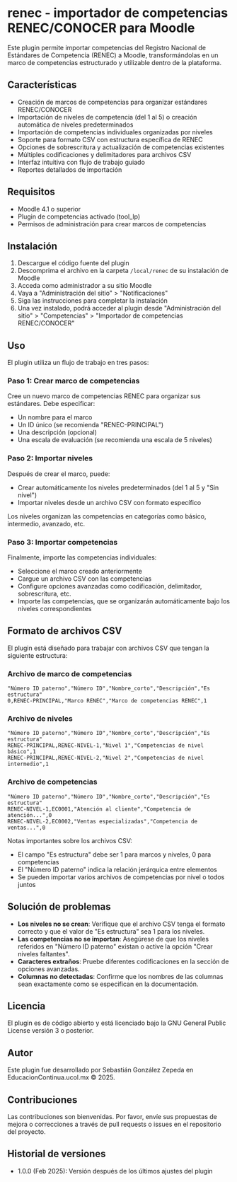# renec - importador de competencias RENEC/CONOCER para Moodle

Este plugin permite importar competencias del Registro Nacional de Estándares de Competencia (RENEC) a Moodle, transformándolas en un marco de competencias estructurado y utilizable dentro de la plataforma.

## Características

- Creación de marcos de competencias para organizar estándares RENEC/CONOCER
- Importación de niveles de competencia (del 1 al 5) o creación automática de niveles predeterminados
- Importación de competencias individuales organizadas por niveles
- Soporte para formato CSV con estructura específica de RENEC
- Opciones de sobrescritura y actualización de competencias existentes
- Múltiples codificaciones y delimitadores para archivos CSV
- Interfaz intuitiva con flujo de trabajo guiado
- Reportes detallados de importación

## Requisitos

- Moodle 4.1 o superior
- Plugin de competencias activado (tool_lp)
- Permisos de administración para crear marcos de competencias

## Instalación

1. Descargue el código fuente del plugin
2. Descomprima el archivo en la carpeta `/local/renec` de su instalación de Moodle
3. Acceda como administrador a su sitio Moodle
4. Vaya a "Administración del sitio" > "Notificaciones"
5. Siga las instrucciones para completar la instalación
6. Una vez instalado, podrá acceder al plugin desde "Administración del sitio" > "Competencias" > "Importador de competencias RENEC/CONOCER"

## Uso

El plugin utiliza un flujo de trabajo en tres pasos:

### Paso 1: Crear marco de competencias

Cree un nuevo marco de competencias RENEC para organizar sus estándares. Debe especificar:
- Un nombre para el marco
- Un ID único (se recomienda "RENEC-PRINCIPAL")
- Una descripción (opcional)
- Una escala de evaluación (se recomienda una escala de 5 niveles)

### Paso 2: Importar niveles

Después de crear el marco, puede:
- Crear automáticamente los niveles predeterminados (del 1 al 5 y "Sin nivel")
- Importar niveles desde un archivo CSV con formato específico

Los niveles organizan las competencias en categorías como básico, intermedio, avanzado, etc.

### Paso 3: Importar competencias

Finalmente, importe las competencias individuales:
- Seleccione el marco creado anteriormente
- Cargue un archivo CSV con las competencias
- Configure opciones avanzadas como codificación, delimitador, sobrescritura, etc.
- Importe las competencias, que se organizarán automáticamente bajo los niveles correspondientes

## Formato de archivos CSV

El plugin está diseñado para trabajar con archivos CSV que tengan la siguiente estructura:

### Archivo de marco de competencias
```csv
"Número ID paterno","Número ID","Nombre_corto","Descripción","Es estructura"
0,RENEC-PRINCIPAL,"Marco RENEC","Marco de competencias RENEC",1
```

### Archivo de niveles
```csv
"Número ID paterno","Número ID","Nombre_corto","Descripción","Es estructura"
RENEC-PRINCIPAL,RENEC-NIVEL-1,"Nivel 1","Competencias de nivel básico",1
RENEC-PRINCIPAL,RENEC-NIVEL-2,"Nivel 2","Competencias de nivel intermedio",1
```

### Archivo de competencias
```csv
"Número ID paterno","Número ID","Nombre_corto","Descripción","Es estructura"
RENEC-NIVEL-1,EC0001,"Atención al cliente","Competencia de atención...",0
RENEC-NIVEL-2,EC0002,"Ventas especializadas","Competencia de ventas...",0
```

Notas importantes sobre los archivos CSV:
- El campo "Es estructura" debe ser 1 para marcos y niveles, 0 para competencias
- El "Número ID paterno" indica la relación jerárquica entre elementos
- Se pueden importar varios archivos de competencias por nivel o todos juntos

## Solución de problemas

- **Los niveles no se crean**: Verifique que el archivo CSV tenga el formato correcto y que el valor de "Es estructura" sea 1 para los niveles.
- **Las competencias no se importan**: Asegúrese de que los niveles referidos en "Número ID paterno" existan o active la opción "Crear niveles faltantes".
- **Caracteres extraños**: Pruebe diferentes codificaciones en la sección de opciones avanzadas.
- **Columnas no detectadas**: Confirme que los nombres de las columnas sean exactamente como se especifican en la documentación.

## Licencia

El plugin es de código abierto y está licenciado bajo la GNU General Public License versión 3 o posterior.

## Autor

Este plugin fue desarrollado por Sebastián González Zepeda en EducacionContinua.ucol.mx © 2025.

## Contribuciones

Las contribuciones son bienvenidas. Por favor, envíe sus propuestas de mejora o correcciones a través de pull requests o issues en el repositorio del proyecto.

## Historial de versiones

- 1.0.0 (Feb 2025): Versión después de los últimos ajustes del plugin
